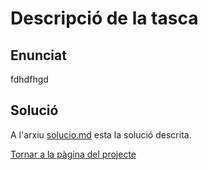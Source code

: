 # Descripció de la tasca


## Enunciat


fdhdfhgd


## Solució


A l'arxiu [solucio.md](/Tasca2/solucio.md) esta la solució descrita.


[Tornar a la pàgina del projecte](../)

